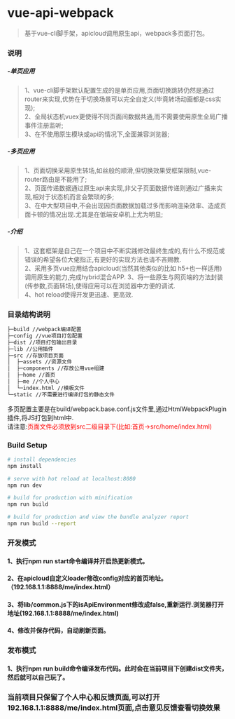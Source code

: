 # vue-api-webpack

> 基于vue-cli脚手架，apicloud调用原生api，webpack多页面打包。

### 说明
##### -单页应用

> 1、vue-cli脚手架默认配置生成的是单页应用,页面切换跳转仍然是通过router来实现,优势在于切换场景可以完全自定义(毕竟转场动画都是css实现);<br/>
2、全局状态机vuex更使得不同页面间数据共通,而不需要使用原生全局广播事件注册监听;<br/>
3、在不使用原生模块或api的情况下,全面兼容浏览器;

##### -多页应用

>1、页面切换采用原生转场,如丝般的顺滑,但切换效果受框架限制,vue-router路由是不能用了;<br/>
2、页面传递数据通过原生api来实现,非父子页面数据传递则通过广播来实现,相对于状态机而言会繁琐的多;<br/>
3、在中大型项目中,不会出现因页面数据加载过多而影响渲染效率、造成页面卡顿的情况出现.尤其是在低端安卓机上尤为明显;

##### -介绍
>1、这套框架是自己在一个项目中不断实践修改最终生成的,有什么不规范或错误的希望各位大佬指正,有更好的实现方法也请不吝赐教.<br/>
2、采用多页vue应用结合apicloud(当然其他类似的比如 h5+也一样适用)调用原生的能力,完成hybrid混合APP.
3、将一些原生与网页端的方法封装(传参数,页面转场),使得应用可以在浏览器中方便的调试.<br/>
4、hot reload使得开发更迅速、更高效.
### 目录结构说明
``` bash
├─build //webpack编译配置
├─config //vue项目打包配置
├─dist //项目打包输出目录
├─lib //公用插件
├─src //存放项目页面
│  ├─assets //资源文件
│  ├─components //存放公用vue组建
│  ├─home //首页
│  ├─me //个人中心
│  └─index.html //模板文件
└─static //不需要进行编译打包的静态文件
```
多页配置主要是在build/webpack.base.conf.js文件里,通过HtmlWebpackPlugin插件,将JS打包到html中.<br/>
请注意:<span style="color:red">页面文件必须放到src二级目录下(比如:首页->src/home/index.html)</span>	<br/>


### Build Setup

``` bash
# install dependencies
npm install

# serve with hot reload at localhost:8080
npm run dev

# build for production with minification
npm run build

# build for production and view the bundle analyzer report
npm run build --report
```

### 开发模式
#### 1、执行npm run start命令编译并开启热更新模式。
#### 2、在apicloud自定义loader修改config对应的首页地址。（192.168.1.1:8888/me/index.html）
#### 3、将lib/common.js下的isApiEnvironment修改成false,重新运行.浏览器打开地址(192.168.1.1:8888/me/index.html)
#### 4、修改并保存代码，自动刷新页面。
### 发布模式
#### 1、执行npm run build命令编译发布代码。此时会在当前项目下创建dist文件夹，然后就可以自己玩了。

### 当前项目只保留了个人中心和反馈页面,可以打开192.168.1.1:8888/me/index.html页面,点击意见反馈查看切换效果